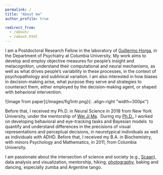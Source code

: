 ```yaml
---
permalink: /
title: "About me"
author_profile: true

redirect_from: 
  - /about/
  - /about.html
---
```


I am a Postdoctoral Research Fellow in the laboratory of [Guillermo Horga](https://www.columbiapsychiatry.org/research-labs/horga-lab), in the Department of Psychiatry at Columbia University. My work aims to develop and employ objective measures for people’s insight and metacognition, understand their computational and neural mechanisms, as well as what drives people’s variability in these processes, in the context of psychopathology and sublinical variation. I am also interested in how biases in decision-making arise, what purpose they serve and strategies to counteract them, either employed by the decision-making agent, or shaped with behavioral intervention. 

![Image from paper]{/images/fig1intr.png}{: .align-right "width=300px"}

Before that, I received my Ph.D. in Neural Science in 2018 from New York University, under the mentorship of [Wei Ji Ma](https://www.cns.nyu.edu/malab/).  During my [Ph.D.](https://www.cns.nyu.edu/malab/static/files/publications/2018%20Andra%20Mihali%20PhD%20thesis.pdf), I worked on developing behavioral and eye-tracking tasks and Bayesian models  to quantify and understand differences in the precisions of visual representations and perceptual decisions, in neurotypical individuals as well as individuals with ADHD. Before that, I received my B.A. in Biochemistry, with minors Psychology and Mathematics, in 2011, from Columbia University.

I am passionate about the intersection of science and society (e.g., [Scaan](https://scaan.net/)), data analysis and visualization, mentorship, hiking, [photography](https://www.flickr.com/photos/andram/albums/72157649066170538/with/3164862536), baking and dancing, especially zumba and Argentine tango.
